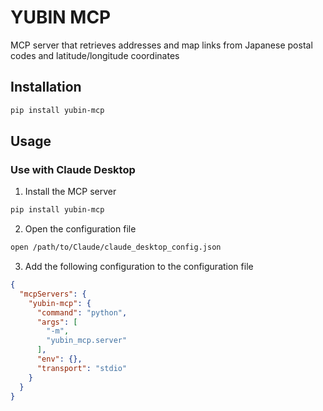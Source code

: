 # YUBIN MCP

MCP server that retrieves addresses and map links from Japanese postal codes and latitude/longitude coordinates

## Installation

```bash
pip install yubin-mcp
```

## Usage

### Use with Claude Desktop

1. Install the MCP server

```bash
pip install yubin-mcp
```

2. Open the configuration file
```bash
open /path/to/Claude/claude_desktop_config.json
```

3. Add the following configuration to the configuration file

```json
{
  "mcpServers": {
    "yubin-mcp": {
      "command": "python",
      "args": [
        "-m",
        "yubin_mcp.server"
      ],
      "env": {},
      "transport": "stdio"
    }
  }
}
```
